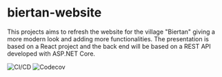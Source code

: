 # biertan-website

This projects aims to refresh the website for the village "Biertan" giving a more modern look and adding more functionalities. The presentation is based on a React project and the back end will be based on a REST API developed with ASP.NET Core.

![CI/CD](https://github.com/andreiudan/biertan-website/workflows/CI/CD/badge.svg)
![Codecov](https://img.shields.io/codecov/c/github/andreiudan/biertan-website/main)
